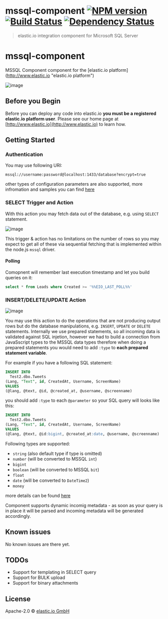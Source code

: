 # mssql-component [![NPM version][npm-image]][npm-url] [![Build Status][travis-image]][travis-url] [![Dependency Status][daviddm-image]][daviddm-url]
> elastic.io integration component for Microsoft SQL Server

# mssql-component
MSSQL Component component for the [elastic.io platform](http://www.elastic.io &#34;elastic.io platform&#34;)

![image](https://user-images.githubusercontent.com/56208/29715706-b4930bdc-89a8-11e7-8a0d-969959d26dd6.png)

## Before you Begin

Before you can deploy any code into elastic.io **you must be a registered elastic.io platform user**. Please see our home page at [http://www.elastic.io](http://www.elastic.io) to learn how. 

## Getting Started

### Authentication

You may use following URI:

```
mssql://username:password@localhost:1433/database?encrypt=true
```

other types of configuration parameters are also supported, more infromation and samples you can find [here](https://www.npmjs.com/package/mssql#formats)

### SELECT Trigger and Action

With this action you may fetch data out of the database, e.g. using ``SELECT`` statement. 

![image](https://user-images.githubusercontent.com/56208/29715706-b4930bdc-89a8-11e7-8a0d-969959d26dd6.png)

This trigger & action has no limitations on the number of rows so you may expect to get all of these
via sequential fetching that is implemented within the node.js ``mssql`` driver.

#### Polling

Comopnent will remember last execution timestamp and let you build queries on it:

```sql
select * from Leads where Created >= '%%EIO_LAST_POLL%%'
```

### INSERT/DELETE/UPDATE Action

![image](https://user-images.githubusercontent.com/56208/29715914-9c369ee0-89a9-11e7-89cb-a559f4a8861f.png)

You may use this action to do the operations that are not producing output rows but do the database manipulations, 
e.g. ``INSERT``, ``UPDATE`` or ``DELETE`` statements. Internally we use prepared statements, so all incoming data is
validated against SQL injetion, however we had to build a connection from JavaSscript types to the MSSQL data types
therefore when doing a prepared statements you would need to add ``:type`` to **each prepared statement variable**.

For example if you have a following SQL statement:

```sql
INSERT INTO 
  Test2.dbo.Tweets 
(Lang, "Text", id, CreatedAt, Username, ScreenName) 
VALUES 
(@lang, @text, @id, @created_at, @username, @screenname)
```

you should add ``:type`` to each ``@parameter`` so your SQL query will looks like this:

```sql
INSERT INTO 
  Test2.dbo.Tweets 
(Lang, "Text", id, CreatedAt, Username, ScreenName) 
VALUES 
(@lang, @text, @id:bigint, @created_at:date, @username, @screenname)
```

Following types are supported:
 * ``string`` (also default type if type is omitted)
 * ``number`` (will be converted to MSSQL ``int``)
 * ``bigint``
 * ``boolean`` (will be converted to MSSQL ``bit``)
 * ``float``
 * ``date`` (will be converted to ``DateTime2``)
 * ``money``

more details can be found [here](https://github.com/elasticio/mssql-component/blob/master/lib/actions/insert.js#L25)

Component supports dynamic incomig metadata - as soon as your query is in place it will be parsed and incoming metadata will be generated accordingly.

## Known issues

No known issues are there yet.

## TODOs
 * Support for templating in SELECT query
 * Support for BULK upload
 * Support for binary attachments

## License

Apache-2.0 © [elastic.io GmbH](https://www.elastic.io)


[npm-image]: https://badge.fury.io/js/mssql-component.svg
[npm-url]: https://npmjs.org/package/mssql-component
[travis-image]: https://travis-ci.org/elasticio/mssql-component.svg?branch=master
[travis-url]: https://travis-ci.org/elasticio/mssql-component
[daviddm-image]: https://david-dm.org/elasticio/mssql-component.svg?theme=shields.io
[daviddm-url]: https://david-dm.org/elasticio/mssql-component
